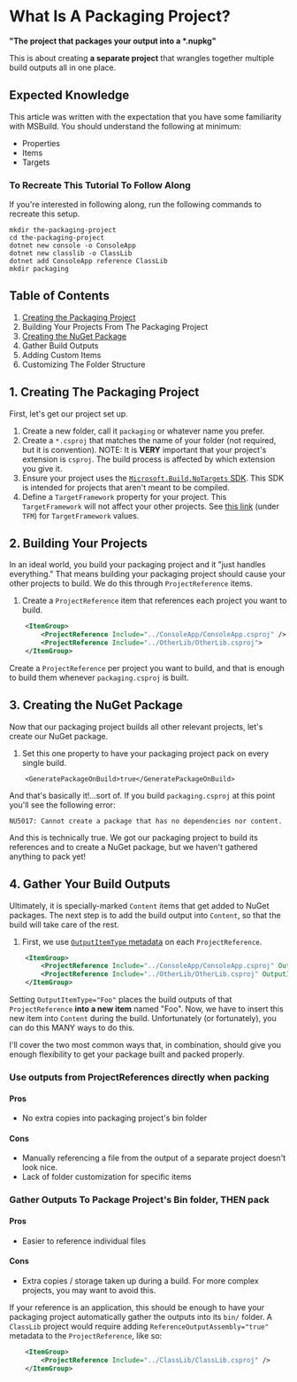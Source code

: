 # What Is A Packaging Project?
__"The project that packages your output into a *.nupkg"__

This is about creating **a separate project** that wrangles together multiple build outputs all in one place.

## Expected Knowledge
This article was written with the expectation that you have some familiarity with MSBuild. You should understand the following at minimum:
- Properties
- Items
- Targets

### To Recreate This Tutorial To Follow Along
If you're interested in following along, run the following commands to recreate this setup.
```
mkdir the-packaging-project
cd the-packaging-project
dotnet new console -o ConsoleApp
dotnet new classlib -o ClassLib
dotnet add ConsoleApp reference ClassLib
mkdir packaging
```

## Table of Contents
1. [Creating the Packaging Project](#creating-the-packaging-project)
1. Building Your Projects From The Packaging Project
1. [Creating the NuGet Package](#creating-the-nuget-package)
1. Gather Build Outputs
1. Adding Custom Items
1. Customizing The Folder Structure

## 1. Creating The Packaging Project
First, let's get our project set up.

1. Create a new folder, call it `packaging` or whatever name you prefer.
1. Create a `*.csproj` that matches the name of your folder (not required, but it is convention).
    NOTE: It is **VERY** important that your project's extension is `csproj`. The build process is affected by which extension you give it.
1. Ensure your project uses the [`Microsoft.Build.NoTargets` SDK](https://github.com/microsoft/MSBuildSdks/blob/main/src/NoTargets/README.md). This SDK is intended for projects that aren't meant to be compiled.
1. Define a `TargetFramework` property for your project. This `TargetFramework` will not affect your other projects. See [this link](https://learn.microsoft.com/dotnet/standard/frameworks#supported-target-frameworks) (under `TFM`) for `TargetFramework` values.

## 2. Building Your Projects
In an ideal world, you build your packaging project and it "just handles everything." That means building your packaging project should cause your other projects to build. We do this through `ProjectReference` items.

1. Create a `ProjectReference` item that references each project you want to build.
```xml
    <ItemGroup>
        <ProjectReference Include="../ConsoleApp/ConsoleApp.csproj" />
        <ProjectReference Include="../OtherLib/OtherLib.csproj">
    </ItemGroup>
```
Create a `ProjectReference` per project you want to build, and that is enough to build them whenever `packaging.csproj` is built.

## 3. Creating the NuGet Package
Now that our packaging project builds all other relevant projects, let's create our NuGet package.

1. Set this one property to have your packaging project pack on every single build.
```
    <GeneratePackageOnBuild>true</GeneratePackageOnBuild>
```

And that's basically it!...sort of. If you build `packaging.csproj` at this point you'll see the following error:

```
NU5017: Cannot create a package that has no dependencies nor content.
```

And this is technically true. We got our packaging project to build its references and to create a NuGet package, but we haven't gathered anything to pack yet!

## 4. Gather Your Build Outputs
Ultimately, it is specially-marked `Content` items that get added to NuGet packages. The next step is to add the build output into `Content`, so that the build will take care of the rest.

1. First, we use [`OutputItemType` metadata](https://learn.microsoft.com/visualstudio/msbuild/common-msbuild-project-items#projectreference) on each `ProjectReference`.

```xml
    <ItemGroup>
        <ProjectReference Include="../ConsoleApp/ConsoleApp.csproj" OutputItemType="ConsoleAppOutput" />
        <ProjectReference Include="../OtherLib/OtherLib.csproj" OutputItemType="OtherLibOutput" />
    </ItemGroup>
```
Setting `OutputItemType="Foo"` places the build outputs of that `ProjectReference` **into a new item** named "Foo". Now, we have to insert this new item into `Content` during the build. Unfortunately (or fortunately), you can do this MANY ways to do this.

I'll cover the two most common ways that, in combination, should give you enough flexibility to get your package built and packed properly.

### Use outputs from ProjectReferences directly when packing
#### Pros
- No extra copies into packaging project's bin folder
#### Cons
- Manually referencing a file from the output of a separate project doesn't look nice.
- Lack of folder customization for specific items

### Gather Outputs To Package Project's Bin folder, THEN pack
#### Pros
- Easier to reference individual files
#### Cons
- Extra copies / storage taken up during a build. For more complex projects, you may want to avoid this.

If your reference is an application, this should be enough to have your packaging project automatically gather the outputs into its `bin/` folder. A `ClassLib` project would require adding `ReferenceOutputAssembly="true"` metadata to the `ProjectReference`, like so:
```xml
    <ItemGroup>
        <ProjectReference Include="../ClassLib/ClassLib.csproj" />
    </ItemGroup>
```